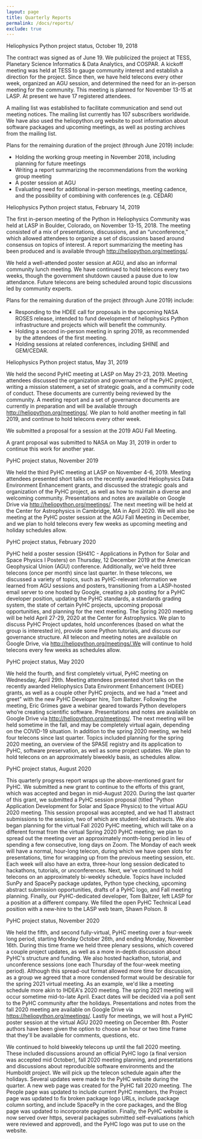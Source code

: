 ```yaml
---
layout: page
title: Quarterly Reports
permalink: /docs/reports/
exclude: true
---
```


Heliophysics Python project status, October 19, 2018

The contract was signed as of June 19. We publicized the project at TESS, Planetary Science Informatics & Data Analytics, and COSPAR. A kickoff meeting was held at TESS to gauge community interest and establish a direction for the project. Since then, we have held telecons every other week, organized an AGU session, and determined the need for an in-person meeting for the community. This meeting is planned for November 13-15 at LASP. At present we have 17 registered attendees.

A mailing list was established to facilitate communication and send out meeting notices. The mailing list currently has 107 subscribers worldwide. We have also used the heliopython.org website to post information about software packages and upcoming meetings, as well as posting archives from the mailing list.

Plans for the remaining duration of the project (through June 2019) include:
* Holding the working group meeting in November 2018, including planning for future meetings
* Writing a report summarizing the recommendations from the working group meeting
* A poster session at AGU
* Evaluating need for additional in-person meetings, meeting cadence, and the possibility of combining with conferences (e.g. CEDAR)

Heliophysics Python project status, February 14, 2019

The first in-person meeting of the Python in Heliophysics Community was held at LASP in Boulder, Colorado, on November 13-15, 2018. The meeting consisted of a mix of presentations, discussions, and an “unconference,” which allowed attendees to organize a set of discussions based around consensus on topics of interest. A report summarizing the meeting has been produced and is available through http://heliopython.org/meetings/.

We held a well-attended poster session at AGU, and also an informal community lunch meeting. We have continued to hold telecons every two weeks, though the government shutdown caused a pause due to low attendance. Future telecons are being scheduled around topic discussions led by community experts.

Plans for the remaining duration of the project (through June 2019) include:
* Responding to the HDEE call for proposals in the upcoming NASA ROSES release, intended to fund development of heliophysics Python infrastructure and projects which will benefit the community.
* Holding a second in-person meeting in spring 2019, as recommended by the attendees of the first meeting.
* Holding sessions at related conferences, including SHINE and GEM/CEDAR.

Heliophysics Python project status, May 31, 2019

We held the second PyHC meeting at LASP on May 21-23, 2019. Meeting attendees discussed the organization and governance of the PyHC project, writing a mission statement, a set of strategic goals, and a community code of conduct. These documents are currently being reviewed by the community. A meeting report and a set of governance documents are currently in preparation and will be available through http://heliopython.org/meetings/. We plan to hold another meeting in fall 2019, and continue to hold telecons every other week.

We submitted a proposal for a session at the 2019 AGU Fall Meeting.

A grant proposal was submitted to NASA on May 31, 2019 in order to continue this work for another year.

PyHC project status, November 2019

We held the third PyHC meeting at LASP on November 4-6, 2019. Meeting attendees presented short talks on the recently awarded Heliophysics Data Environment Enhancement grants, and discussed the strategic goals and organization of the PyHC project, as well as how to maintain a diverse and welcoming community. Presentations and notes are available on Google Drive via  http://heliopython.org/meetings/. The next meeting will be held at the Center for Astrophysics in Cambridge, MA in April 2020. We will also be meeting at the PyHC poster session at the AGU Fall Meeting in December, and we plan to hold telecons every few weeks as upcoming meeting and holiday schedules allow.

PyHC project status, February 2020

PyHC held a poster session (SH41C - Applications in Python for Solar and Space Physics I Posters) on Thursday, 12 December 2019 at the American Geophysical Union (AGU) conference. Additionally, we've held three telecons (once per month) since last quarter. In these telecons, we discussed a variety of topics, such as PyHC-relevant information we learned from AGU sessions and posters, transitioning from a LASP-hosted email server to one hosted by Google, creating a job posting for a PyHC developer position, updating the PyHC standards, a standards grading system, the state of certain PyHC projects, upcoming proposal opportunities, and planning for the next meeting. The Spring 2020 meeting will be held April 27-29, 2020 at the Center for Astrophysics. We plan to discuss PyHC Project updates, hold unconferences (based on what the group is interested in), provide some Python tutorials, and discuss our governance structure. All telecon and meeting notes are available on Google Drive, via http://heliopython.org/meetings/.We will continue to hold telecons every few weeks as schedules allow.

PyHC project status, May 2020

We held the fourth, and first completely virtual, PyHC meeting on Wednesday, April 29th. Meeting attendees presented short talks on the recently awarded Heliophysics Data Environment Enhancement (HDEE) grants, as well as a couple other PyHC projects, and we had a “meet and greet” with the new PyHC Developer hire, Tom Baltzer. Following the meeting, Eric Grimes gave a webinar geared towards Python developers who’re creating scientific software. Presentations and notes are available on Google Drive via http://heliopython.org/meetings/. The next meeting will be held sometime in the fall, and may be completely virtual again, depending on the COVID-19 situation. In addition to the spring 2020 meeting, we held four telecons since last quarter. Topics included planning for the spring 2020 meeting, an overview of the SPASE registry and its application to PyHC, software preservation, as well as some project updates. We plan to hold telecons on an approximately biweekly basis, as schedules allow.

PyHC project status, August 2020

This quarterly progress report wraps up the above-mentioned grant for PyHC. We submitted a new grant to continue to the efforts of this grant, which was accepted and began in mid-August 2020. During the last quarter of this grant, we submitted a PyHC session proposal (titled "Python Application Development for Solar and Space Physics) to the virtual AGU 2020 meeting. This session proposal was accepted, and we had 11 abstract submissions to the session, two of which are student-led abstracts. We also began planning for the virtual Fall 2020 PyHC meeting, which will take on a different format from the virtual Spring 2020 PyHC meeting; we plan to spread out the meeting over an approximately month-long period in lieu of spending a few consecutive, long days on Zoom. The Monday of each week will have a normal, hour-long telecon, during which we have open slots for presentations, time for wrapping up from the previous meeting session, etc. Each week will also have an extra, three-hour long session dedicated to hackathons, tutorials, or unconferences. Next, we've continued to hold telecons on an approximately bi-weekly schedule. Topics have included SunPy and SpacePy package updates, Python type checking, upcoming abstract submission opportunities, drafts of a PyHC logo, and Fall meeting planning. Finally, our PyHC-dedicated developer, Tom Baltzer, left LASP for a position at a different company. We filled the open PyHC Technical Lead position with a new-hire to the LASP web team, Shawn Polson. 8

PyHC project status, November 2020

We held the fifth, and second fully-virtual, PyHC meeting over a four-week long period, starting Monday October 26th, and ending Monday, November 16th. During this time frame we held three plenary sessions, which covered a couple project updates, as well as a more in-depth discussion about PyHC's structure and funding. We also hosted hackathon, tutorial, and unconference sessions (one each Thursday of the four-week meeting period). Although this spread-out format allowed more time for discussion, as a group we agreed that a more condensed format would be desirable for the spring 2021 virtual meeting. As an example, we'd like a meeting schedule more akin to IHDEA's 2020 meeting. The spring 2021 meeting will occur sometime mid-to-late April. Exact dates will be decided via a poll sent to the PyHC community after the holidays. Presentations and notes from the fall 2020 meeting are available on Google Drive via https://heliopython.org/meetings/. Lastly for meetings, we will host a PyHC poster session at the virtual AGU 2020 meeting on December 8th. Poster authors have been given the option to choose an hour or two time frame that they'll be available for comments, questions, etc.

We continued to hold biweekly telecons up until the fall 2020 meeting. These included discussions around an official PyHC logo (a final version was accepted mid October), fall 2020 meeting planning, and presentations and discussions about reproducible software environments and the Humboldt project. We will pick up the telecon schedule again after the holidays. Several updates were made to the PyHC website during the quarter. A new web page was created for the PyHC fall 2020 meeting. The People page was updated to include current PyHC members, the Project page was updated to fix broken package logo URLs, include package column sorting, and include SpacePy in the core packages, and the Blog page was updated to incorporate pagination. Finally, the PyHC website is now served over https, several packages submitted self-evaluations (which were reviewed and approved), and the PyHC logo was put to use on the website. 



